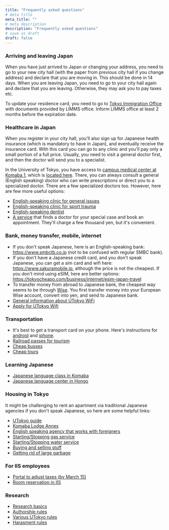 ```yaml
---
title: "Frequently asked questions"
# meta title
meta_title: ""
# meta description
description: "Frequently asked questions"
# save as draft
draft: false
---
```


### Arriving and leaving Japan

When you have just arrived to Japan or changing your address, you need to go to your new city hall (with the paper from previous city hall if you change address) and declare that you are moving in. This should be done in 14 days. When you are leaving Japan, you need to go to your city hall again and declare that you are leaving. Otherwise, they may ask you to pay taxes etc.

To update your residence card, you need to go to [Tokyo Immigration Office](https://maps.app.goo.gl/iegZykYYm3Bt9AbN8) with documents provided by LIMMS office. Inform LIMMS office at least 2 months before the expiration date.


### Healthcare in Japan

When you register in your city hall, you'll also sign up for Japanese health insurance (which is mandatory to have in Japan), and eventually receive the insurance card. With this card you can go to any clinic and you'll pay only a small portion of a full price. Usually, you need to visit a general doctor first, and then the doctor will send you to a specialist.

In the University of Tokyo, you have access to [campus medical center at Komaba 1](https://www.hc.u-tokyo.ac.jp/en/), which is [located here](https://www.hc.u-tokyo.ac.jp/en/qa-others/contact/#komaba). There, you can always consult a general (English speaking) doctor who can write prescriptions or direct you to a specialized doctor. There are a few specialized doctors too. However, here are few more useful options:

- [English-speaking clinic for general issues](https://tmsc.jp)
- [English-speaking clinic for sport trauma](http://www.yamateclinic.jp)
- [English-speaking dentist](https://www.miharadentalclinic.com)
- [A service](https://japanhealthinfo.com) that finds a doctor for your special case and book an appointment. They'll charge a few thousand yen, but it's convenient.


### Bank, money transfer, mobile, internet

- If you don't speak Japanese, here is an English-speaking bank: https://www.smbctb.co.jp (not to be confused with regular SMBC bank).
- If you don't have a Japanese credit card, and you don't speak Japanese, you can get a sim card and wifi here: https://www.sakuramobile.jp, although the price is not the cheapest. If you don't mind using eSIM, here are better options: https://tokyocheapo.com/business/internet/esim-japan-travel
- To transfer money from abroad to Japanese bank, the cheapest way seems to be through [Wise](https://wise.com). You first transfer money into your European Wise account, convert into yen, and send to Japanese bank.
- [General information about UTokyo WiFi](https://utelecon.adm.u-tokyo.ac.jp/en/utokyo_wifi)
- [Apply for UTokyo Wifi](https://acm.wifi.adm.u-tokyo.ac.jp/user/user_applies/main_index/1)

### Transportation

- It's best to get a transport card on your phone. Here's instructions for [android](https://www.pasmo.co.jp/mp/and/) and [iphone](https://www.pasmo.co.jp/mp/app/).
- [Railroad passes for tourism](https://www.jreast.co.jp/multi/en/pass/tokyowidepass.html)
- [Cheap busses](https://willerexpress.com/en/)
- [Cheap tours](https://tokyogaijins.com/)

### Learning Japanese

- [Japanese language class in Komaba](http://jlc.iis.u-tokyo.ac.jp/english.html)
- [Japanese language center in Hongo](http://www.nkc.u-tokyo.ac.jp/course_info/index_e.html)


### Housing in Tokyo

It might be challenging to rent an apartment via traditional Japanese agencies if you don't speak Japanese, so here are some helpful links:

- [UTokyo guide](https://www.u-tokyo.ac.jp/adm/housing-office/en/index.html)
- [Komaba Lodge Annex](https://www.u-tokyo.ac.jp/adm/housing-office/en/housing/shukusha/komaba_annex.html)
- [English speaking agency that works with foreigners](https://e-housing.jp/)
- [Starting/Stopping gas service](https://apply.tokyo-gas.co.jp/moving/order/procedure_selection)
- [Starting/Stopping water service](https://suidonet.waterworks.metro.tokyo.lg.jp/inet-service/uketsuke/main)
- [Buying and selling stuff](https://www.facebook.com/groups/149592432651016)
- [Getting rid of large garbage](https://japan-dev.com/blog/sodai-gomi-japan)

### For IIS employees

- [Portal to adjust taxes (by March 15)](https://www.keisan.nta.go.jp/kyoutu/ky/sm/top#bsctrl)
- [Room reservation in IIS](https://www-int.iis.u-tokyo.ac.jp/iisonly/komabareserve/index.cgi)


### Research

- [Research basics](https://nomlab.gitbook.io/wiki/research-basics)
- [Authorship rules](https://www.science.org/content/page/science-journals-editorial-policies#authorship)
- [Various UTokyo rules](https://www.u-tokyo.ac.jp/en/about/rules_main.html)
- [Harasment rules](https://har.u-tokyo.ac.jp/en/reference_data/)
